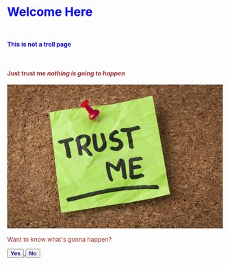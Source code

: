   <!DOCTYPE html>
<html>
    <title>Agarrense</title>
    <body>
        <head>
            <h1 style="color: blue;">Welcome Here</h1>
            <br>
            <p style="color: rgb(13, 9, 238);"> 
                <strong>This is not a troll page</strong></p>
            <br>
            <h4 style="color: brown;">Just trust me  
                <em>nothing is going to happen</em></h4>
                <img src="trust-me-message-reminder-handwriting-green-sticky-note-31363741.jpg">          
            <p style="color: brown;">Want to know what's gonna happen?</p>
            <a href="poto.html">
            <button style="color: rgb(6, 9, 146);">
                <strong>Yes</strong>              
            </button>
            </a>
            <a href="poto2.html">   
                <button style="color: rgb(28, 14, 153);"> 
                    <strong>No</strong>
                </button>
            </a>
        </head>
    </body>
</html>
